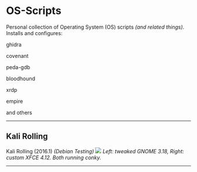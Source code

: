 # OS-Scripts

Personal collection of Operating System (OS) scripts _(and related things)_.
Installs and configures:

ghidra

covenant

peda-gdb

bloodhound

xrdp

empire


and others
- - -

## Kali Rolling

Kali Rolling (2016.1) _(Debian Testing)_
![](https://i.imgur.com/23dGQEa.png)
_Left: tweaked GNOME 3.18,  Right: custom XFCE 4.12.  Both running conky._

- - -

